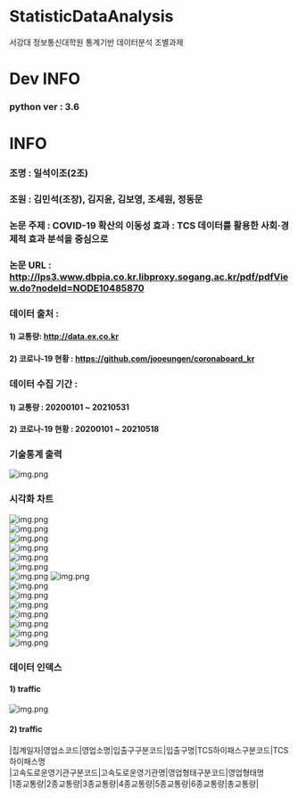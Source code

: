 # StatisticDataAnalysis  
서강대 정보통신대학원 통계기반 데이터분석 조별과제  

# Dev INFO
### python ver : 3.6

# INFO  
### 조명 : 일석이조(2조)  
### 조원 : 김민석(조장), 김지윤, 김보영, 조세원, 정동문  
### 논문 주제 : COVID-19 확산의 이동성 효과 : TCS 데이터를 활용한 사회·경제적 효과 분석을 중심으로  
### 논문 URL : http://lps3.www.dbpia.co.kr.libproxy.sogang.ac.kr/pdf/pdfView.do?nodeId=NODE10485870  
### 데이터 출처 :     
#### 1) 교통량: http://data.ex.co.kr  
#### 2) 코로나-19 현황 : https://github.com/jooeungen/coronaboard_kr  

### 데이터 수집 기간 :    
#### 1) 교통량 : 20200101 ~ 20210531  
#### 2) 코로나-19 현황 : 20200101 ~ 20210518


### 기술통계 출력
![img.png](image/8_statistic_view.png)  

### 시각화 차트
![img.png](image/1_교통량의시계열추이.png)  
![img.png](image/2_요일별교통량.png)  
![img.png](image/3_ACF_PACF.png)  
![img.png](image/4_1종교통량.png)  
![img.png](image/4_2종교통량.png)  
![img.png](image/4_3종교통량.png)   
![img.png](image/4_4종교통량.png)
![img.png](image/4_5종교통량.png)  
![img.png](image/4_6종교통량.png)  
![img.png](image/6_시기별COVID-19신규확진자추이.png)  
![img.png](image/7_1_check_VIF.png)  
![img.png](image/7_2_check_VIF_fixed.png)  
![img.png](image/9_상관계수_heatmap.png)  
![img.png](image/10_회귀분석_tot.png)  
![img.png](image/10_회귀분석_tot_다중공선성_제거.png)  

### 데이터 인덱스
#### 1) traffic  
![img.png](image/img.png)  

#### 2) traffic  
|집계일자|영업소코드|영업소명|입출구구분코드|입출구명|TCS하이패스구분코드|TCS하이패스명  
|고속도로운영기관구분코드|고속도로운영기관명|영업형태구분코드|영업형태명  
|1종교통량|2종교통량|3종교통량|4종교통량|5종교통량|6종교통량|총교통량|